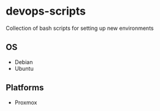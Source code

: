 # devops-scripts
Collection of bash scripts for setting up new environments

## OS
- Debian
- Ubuntu

## Platforms
- Proxmox
